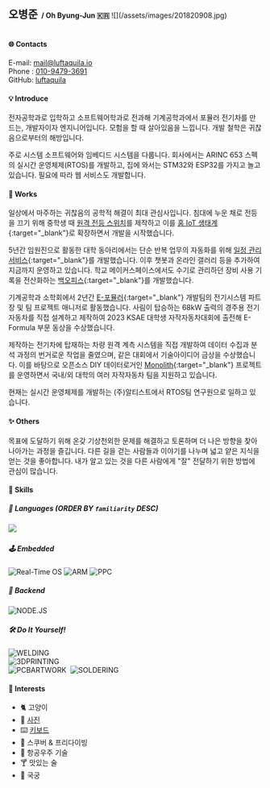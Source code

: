 <h2 style="display: inline-block">오병준</h2>
<h4 style="display: inline-block">&nbsp;/ Oh Byung-Jun <span style='font-family: "Twemoji Country Flags"'>🇰🇷</span></h4>
![](/assets/images/201820908.jpg)

#### 🌐 Contacts
<i class='fas fa-envelope'></i> E-mail: <a href="mailto:mail@luftaquila.io">mail@luftaquila.io</a>  
<i class='fas fa-phone-alt'></i> Phone : <a href="tel:01094793691">010-9479-3691</a>  
<i class='fab fa-github'></i> GitHub: <a href="https://github.com/luftaquila">luftaquila</a>

#### 💡 Introduce
전자공학과로 입학하고 소프트웨어학과로 전과해 기계공학과에서 포뮬러 전기차를 만드는, 개발자이자 엔지니어입니다. 모험을 할 때 살아있음을 느낍니다. 개발 철학은 귀찮음으로부터의 해방입니다.

주로 시스템 소프트웨어와 임베디드 시스템을 다룹니다. 회사에서는 ARINC 653 스펙의 실시간 운영체제(RTOS)를 개발하고, 집에 와서는 STM32와 ESP32를 가지고 놀고 있습니다. 필요에 따라 웹 서비스도 개발합니다.

#### 🧭 Works
일상에서 마주하는 귀찮음의 공학적 해결이 최대 관심사입니다. 침대에 누운 채로 전등을 끄기 위해 중학생 때 [원격 전등 스위치](https://luftaquila.io/blog/diy/esp12-iot-switch/)를 제작하고 이를 [홈 IoT 생태계](https://luftaquila.io/works/iot/){:target="_blank"}로 확장하면서 개발을 시작했습니다.

5년간 임원진으로 활동한 대학 동아리에서는 단순 반복 업무의 자동화를 위해 [일정 관리 서비스](https://luftaquila.io/works/ajoumeow/){:target="_blank"}를 개발했습니다. 이후 챗봇과 온라인 갤러리 등을 추가하여 지금까지 운영하고 있습니다. 학교 메이커스페이스에서도 수기로 관리하던 장비 사용 기록을 전산화하는 [백오피스](https://luftaquila.io/works/ajoumaker/){:target="_blank"}를 개발했습니다.

기계공학과 소학회에서 2년간 [E-포뮬러](https://luftaquila.io/blog/e-formula/introduction/){:target="_blank"} 개발팀의 전기시스템 파트장 및 팀 프로젝트 매니저로 활동했습니다. 사림이 탑승하는 68kW 출력의 경주용 전기자동차를 직접 설계하고 제작하여 2023 KSAE 대학생 자작자동차대회에 출전해 E-Formula 부문 동상을 수상했습니다.

제작하는 전기차에 탑재하는 차량 원격 계측 시스템을 직접 개발하여 데이터 수집과 분석 과정의 번거로운 작업을 줄였으며, 같은 대회에서 기술아이디어 금상을 수상했습니다. 이를 바탕으로 오픈소스 DIY 데이터로거인 [Monolith](https://github.com/luftaquila/monolith/){:target="_blank"} 프로젝트를 운영하면서 국내/외 대학의 여러 자작자동차 팀을 지원하고 있습니다.

현재는 실시간 운영체제를 개발하는 (주)알티스트에서 RTOS팀 연구원으로 일하고 있습니다.

#### ✨ Others
목표에 도달하기 위해 온갖 기상천외한 문제를 해결하고 토론하며 더 나은 방향을 찾아 나아가는 과정을 즐깁니다. 다른 길을 걷는 사람들과 이야기를 나누며 넓고 얕은 지식을 얻는 것을 좋아합니다. 내가 알고 있는 것을 다른 사람에게 "잘" 전달하기 위한 방법에 관심이 많습니다.

#### 🚀 Skills
##### 📖 Languages (ORDER BY `familiarity` DESC)
<!-- ![C](https://img.shields.io/badge/C-00599C?style=for-the-badge&logo=c&logoColor=white) -->
<!-- ![JAVASCRIPT](https://img.shields.io/badge/JavaScript-323330?style=for-the-badge&logo=javascript&logoColor=F7DF1E) -->
<!-- ![PYTHON](https://img.shields.io/badge/Python-3776AB?style=for-the-badge&logo=python&logoColor=white) -->
<img src="https://github-readme-stats.vercel.app/api/wakatime?username=luftaquila&layout=compact&theme=vue&hide_title=true&custom_title=Languages%20by%20working%20time&langs_count=8&hide=html,vim%20script,css,autohotkey,json,text,other,cmake,restructuredtext,git%20config,gosu,batchfile,ini,ld,yaml,objective-c,makefile,sh,xml,gitignore,csv,conf,scss,zsh,messages,tmux,cson,less,systemd,diff,fstab,php,ca65%assembler,gitrebase,gitconfig,markdown,c%2b%2b,arduino,openscad,gdscript,gdscript3,git">

##### 🕹️ Embedded
![Real-Time OS](https://img.shields.io/badge/Real%20Time%20OS-556472?style=for-the-badge&logo=figshare&logoColor=white)
![ARM](https://img.shields.io/badge/arm-0091BD?style=for-the-badge&logo=arm&logoColor=white)
![PPC](https://img.shields.io/badge/ppc-FF7328?style=for-the-badge&logo=power-automate&logoColor=white)

##### 📡 Backend
![NODE.JS](https://img.shields.io/badge/Node.js-339933?style=for-the-badge&logo=nodedotjs&logoColor=white)

##### 🛠️ Do It Yourself!
![WELDING](https://img.shields.io/badge/TIG%20&%20ARC%20WELDING-324FFF?style=for-the-badge&logo=Lit&logoColor=white)<br>
![3DPRINTING](https://img.shields.io/badge/3D%20MODELING%20&%20PRINTING-E7352C?style=for-the-badge&logo=Blueprint&logoColor=white)<br>
![PCBARTWORK](https://img.shields.io/badge/PCB%20ARTWORK-006600?style=for-the-badge&logo=Archicad&logoColor=white)&nbsp;
![SOLDERING](https://img.shields.io/badge/SOLDERING-556472?style=for-the-badge&logo=Openlayers&logoColor=white)



#### 🌠 Interests
- 🐈 고양이
- 📸 [사진](https://luftaquila.io/photos/)
- ⌨️  [키보드](https://luftaquila.io/keyboard/)
- 🤿 스쿠버 & 프리다이빙
- 🚀 항공우주 기술
- 🍸 맛있는 술
- 🏹 국궁

<!--
{% for item in site.data.interests %}
<p
  class="inline-block rounded-full text-white {{item.color}} duration-300 text-sm font-bold mr-1 md:mr-2 mb-2 px-2 py-1 opacity-90 hover:opacity-100"
  data-sal="slide-up"
  data-sal-duration="{{site.data.settings.data-sal-duration}}"
  style='margin-right: 0.5rem'
>
  &nbsp;{{item.interest}}&nbsp;
</p>
{% endfor %}
-->

<style>
  #-contacts {
    padding-top: .75rem!important;
  }
  .page h4 {
    padding-top: 2rem!important;
  }
  .page h5 {
    padding-top: 0px;
    margin-bottom: 0px;
  }

  @font-face {
    font-family: 'Twemoji Country Flags';
    unicode-range: U+1F1E6-1F1FF, U+1F3F4, U+E0062-E0063, U+E0065, U+E0067, U+E006C, U+E006E, U+E0073-E0074, U+E0077, U+E007F;
    src: url('https://cdn.jsdelivr.net/npm/country-flag-emoji-polyfill@0.1/dist/TwemojiCountryFlags.woff2') format('woff2');
    }
</style>
